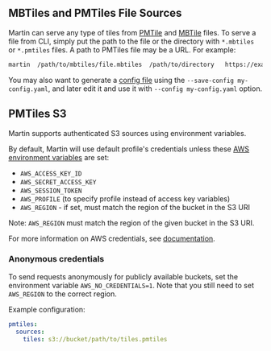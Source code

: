 ## MBTiles and PMTiles File Sources

Martin can serve any type of tiles from [PMTile](https://protomaps.com/blog/pmtiles-v3-whats-new)
and [MBTile](https://github.com/mapbox/mbtiles-spec) files. To serve a file from CLI, simply put the path to the file or
the directory with `*.mbtiles` or `*.pmtiles` files. A path to PMTiles file may be a URL. For example:

```bash
martin  /path/to/mbtiles/file.mbtiles  /path/to/directory   https://example.org/path/tiles.pmtiles
```

You may also want to generate a [config file](config-file.md) using the `--save-config my-config.yaml`, and later edit
it and use it with `--config my-config.yaml` option.

## PMTiles S3

Martin supports authenticated S3 sources using environment variables.

By default, Martin will use default profile's credentials unless these [AWS environment variables](https://docs.aws.amazon.com/sdkref/latest/guide/creds-config-files.html) are set:

- `AWS_ACCESS_KEY_ID`
- `AWS_SECRET_ACCESS_KEY`
- `AWS_SESSION_TOKEN`
- `AWS_PROFILE` (to specify profile instead of access key variables)
- `AWS_REGION` - if set, must match the region of the bucket in the S3 URI

Note: `AWS_REGION` must match the region of the given bucket in the S3 URI.

For more information on AWS credentials, see [documentation](https://docs.aws.amazon.com/sdkref/latest/guide/creds-config-files.html).

### Anonymous credentials

To send requests anonymously for publicly available buckets, set the environment variable `AWS_NO_CREDENTIALS=1`.
Note that you still need to set `AWS_REGION` to the correct region.

Example configuration:

```yaml
pmtiles:
  sources:
    tiles: s3://bucket/path/to/tiles.pmtiles
```
